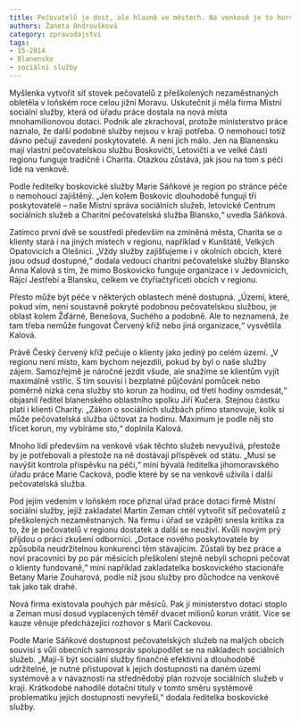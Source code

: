```yaml
---
title: Pečovatelů je dost, ale hlavně ve městech. Na venkově je to horší
authors: Žaneta Ondroušková
category: zpravodajství
tags:
- 15-2014
- Blanensko
- sociální služby
---
```


Myšlenka vytvořit síť stovek pečovatelů z přeškolených nezaměstnaných obletěla v loňském roce celou jižní Moravu. Uskutečnit ji měla firma Místní sociální služby, která od úřadu práce dostala na nová místa mnohamilionovou dotaci. Podnik ale zkrachoval, protože ministerstvo práce naznalo, že další podobné služby nejsou v kraji potřeba. O nemohoucí totiž dávno pečují zavedení poskytovatelé. A není jich málo. Jen na Blanensku mají vlastní pečovatelskou službu Boskovičtí, Letovičtí a ve velké části regionu funguje tradičně i Charita. Otázkou zůstává, jak jsou na tom s péčí lidé na venkově.

Podle ředitelky boskovické služby Marie Sáňkové je region po stránce péče o nemohoucí zajištěný. „Jen kolem Boskovic dlouhodobě fungují tři poskytovatelé – naše Místní správa sociálních služeb, letovické Centrum sociálních služeb a Charitní pečovatelská služba Blansko,“ uvedla Sáňková.

Zatímco první dvě se soustředí především na zmíněná města, Charita se o klienty stará i na jiných místech v regionu, například v Kunštátě, Velkých Opatovicích a Olešnici. „Vždy služby zajišťujeme i v okolních obcích, které jsou odsud dostupné,“ dodala vedoucí charitní pečovatelské služby Blansko Anna Kalová s tím, že mimo Boskovicko funguje organizace i v Jedovnicích, Rájci Jestřebí a Blansku, celkem ve čtyřiačtyřiceti obcích v regionu.

Přesto může být péče v některých oblastech méně dostupná. „Území, které, pokud vím, není soustavně pokryté podobnou pečovatelskou službou, je oblast kolem Žďárné, Benešova, Suchého a podobně. Ale to neznamená, že tam třeba nemůže fungovat Červený kříž nebo jiná organizace,“ vysvětlila Kalová. 

Právě Český červený kříž pečuje o klienty jako jediný po celém území. „V regionu není místo, kam bychom nejezdili, pokud by byl o naše služby zájem. Samozřejmě je náročné jezdit všude, ale snažíme se klientům vyjít maximálně vstříc. S tím souvisí i bezplatné půjčování pomůcek nebo poměrně nízká cena služby sto korun za hodinu, od třetí hodiny osmdesát,“ objasnil ředitel blanenského oblastního spolku Jiří Kučera. Stejnou částku platí i klienti Charity. „Zákon o sociálních službách přímo stanovuje, kolik si může pečovatelská služba účtovat za hodinu. Maximum je podle něj sto třicet korun, my vybíráme sto,“ doplnila Kalová.

Mnoho lidí především na venkově však těchto služeb nevyužívá, přestože by je potřebovali a přestože na ně dostávají příspěvek od státu. „Musí se navýšit kontrola příspěvku na péči,“ míní bývalá ředitelka jihomoravského úřadu práce Marie Cacková, podle které by se na venkově uživila i další pečovatelská služba. 

Pod jejím vedením v loňském roce přiznal úřad práce dotaci firmě Místní sociální služby, jejíž zakladatel Martin Zeman chtěl vytvořit síť pečovatelů z přeškolených nezaměstnaných. Na firmu i úřad se vzápětí snesla kritika za to, že je pečovatelů v regionu dostatek a další se neuživí. Kvůli novým prý přijdou o práci zkušení odborníci. „Dotace nového poskytovatele by způsobila neudržitelnou konkurenci těm stávajícím. Zůstali by bez práce a noví pracovníci by po pár měsících přeškolení stejně nebyli schopni pečovat o klienty fundovaně,“ míní například zakladatelka boskovického stacionáře Betany Marie Zouharová, podle níž jsou služby pro důchodce na venkově tak jako tak drahé.

Nová firma existovala pouhých pár měsíců. Pak jí ministerstvo dotaci stoplo a Zeman musí dosud vyplacených téměř dvacet milionů korun vrátit. Více se kauze věnuje předcházející rozhovor s Marií Cackovou.

Podle Marie Sáňkové dostupnost pečovatelských služeb na malých obcích souvisí s vůlí obecních samospráv spolupodílet se na nákladech sociálních služeb. „Mají-li být sociální služby finančně efektivní a dlouhodobě udržitelné, je nutné přistupovat k jejich dostupnosti na daném území systémově a v návaznosti na střednědobý plán rozvoje sociálních služeb v kraji. Krátkodobé nahodilé dotační tituly v tomto směru systémově problematiku jejich dostupnosti nevyřeší,“ dodala ředitelka boskovické služby. 
